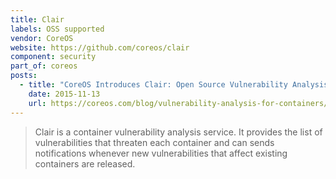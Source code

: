 ```yaml
---
title: Clair
labels: OSS supported
vendor: CoreOS
website: https://github.com/coreos/clair
component: security
part_of: coreos
posts:
  - title: "CoreOS Introduces Clair: Open Source Vulnerability Analysis for your Containers"
    date: 2015-11-13
    url: https://coreos.com/blog/vulnerability-analysis-for-containers/
---
```

> Clair is a container vulnerability analysis service. It provides the list of vulnerabilities that threaten each container and can sends notifications whenever new vulnerabilities that affect existing containers are released.
